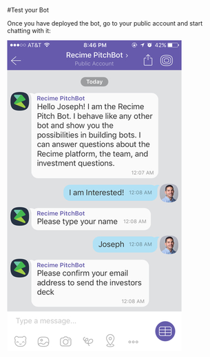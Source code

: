 #Test your Bot

Once you have deployed the bot, go to your public account and start chatting with it:

![](viber-demo-bot.jpg)